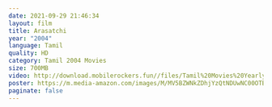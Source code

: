 ```yaml
---
date: 2021-09-29 21:46:34
layout: film
title: Arasatchi
year: "2004"
language: Tamil
quality: HD
category: Tamil 2004 Movies
size: 700MB
video: http://download.mobilerockers.fun//files/Tamil%20Movies%20Yearly%20Collections/Tamil%202004%20Collections/Arasatchi%20(2004)/Arasatchi%20(2004)%20Full%20Movies/Arasatchi%20(2004)%20DVDRip/Arasatchi%20(2004)%20DVDRip%20Single%20Part.mp4
poster: https://m.media-amazon.com/images/M/MV5BZWNkZDhjYzQtNDUwNC00OTBkLTg2M2ItYzdhZjBjZjZiMjRkXkEyXkFqcGdeQXVyMTEzNzg0Mjkx._V1_FMjpg_UX1000_.jpg
paginate: false
---
```

